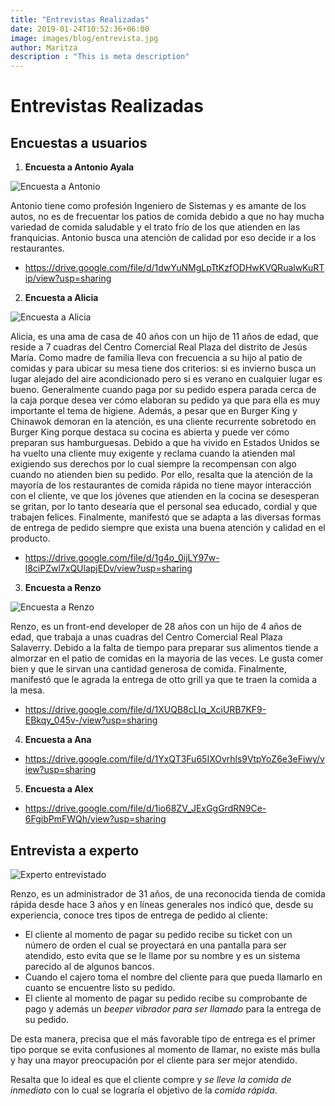 ```yaml
---
title: "Entrevistas Realizadas"
date: 2019-01-24T10:52:36+06:00
image: images/blog/entrevista.jpg
author: Maritza
description : "This is meta description"
---
```


# Entrevistas Realizadas

Encuestas a usuarios
-----

1. **Encuesta a Antonio Ayala**

![Encuesta a Antonio](/research-insight/images/blog/antonio.jpg)

Antonio tiene como profesión Ingeniero de Sistemas y es amante de los autos, no es de frecuentar los patios de comida debido a que no hay mucha variedad de comida saludable y el trato frío de los que atienden en las franquicias. Antonio busca una atención de calidad por eso decide ir a los restaurantes.

* https://drive.google.com/file/d/1dwYuNMgLpTtKzfODHwKVQRualwKuRTip/view?usp=sharing


2. **Encuesta a Alicia**

![Encuesta a Alicia](/research-insight/images/blog/alicia.jpg)

Alicia, es una ama de casa de 40 años con un hijo de 11 años de edad, que reside a 7 cuadras del Centro Comercial Real Plaza del distrito de Jesús María.
Como madre de familia lleva con frecuencia a su hijo al patio de comidas y para ubicar su mesa tiene dos criterios: si es invierno busca un lugar alejado del aire acondicionado pero si es verano en cualquier lugar es bueno.
Generalmente cuando paga por su pedido espera parada cerca de la caja porque desea ver cómo elaboran su pedido ya que para ella es muy importante el tema de higiene. Además, a pesar que en Burger King y Chinawok demoran en la atención, es una cliente recurrente sobretodo en Burger King porque destaca su cocina es abierta y puede ver cómo preparan sus hamburguesas.
Debido a que ha vivido en Estados Unidos se ha vuelto una cliente muy exigente y reclama cuando la atienden mal exigiendo sus derechos por lo cual siempre la recompensan con algo cuando no atienden bien su pedido. Por ello, resalta que la atención de la mayoría de los restaurantes de comida rápida no tiene mayor interacción con el cliente, ve que los jóvenes que atienden en la cocina se desesperan se gritan, por lo tanto desearía que el personal sea educado, cordial y que trabajen felices.
Finalmente, manifestó que se adapta a las diversas formas de entrega de pedido siempre que exista una buena atención y calidad en el producto.

* https://drive.google.com/file/d/1g4o_0ijLY97w-l8ciPZwl7xQUlapjEDv/view?usp=sharing


3. **Encuesta a Renzo**

![Encuesta a Renzo](/research-insight/images/blog/renzo.jpeg)

Renzo, es un front-end developer de 28 años con un hijo de 4 años de edad, que trabaja a unas cuadras del Centro Comercial Real Plaza Salaverry.
Debido a la falta de tiempo para preparar sus alimentos tiende a almorzar en el patio de comidas en la mayoria de las veces. Le gusta comer bien y que le sirvan una cantidad generosa de comida.
Finalmente, manifestó que le agrada la entrega de otto grill ya que te traen la comida a la mesa.

* https://drive.google.com/file/d/1XUQB8cLIq_XciURB7KF9-EBkqy_045v-/view?usp=sharing


4. **Encuesta a Ana**

* https://drive.google.com/file/d/1YxQT3Fu65IXOvrhls9VtpYoZ6e3eFiwy/view?usp=sharing


5. **Encuesta a Alex**

* https://drive.google.com/file/d/1io68ZV_JExGgGrdRN9Ce-6FgibPmFWQh/view?usp=sharing


Entrevista a experto
-----
![Experto entrevistado](/research-insight/images/blog/expert.png)

Renzo, es un administrador de 31 años, de una reconocida tienda de comida rápida desde hace 3 años y en líneas generales nos indicó que, desde su experiencia, conoce tres tipos de entrega de pedido al cliente:

- El cliente al momento de pagar su pedido recibe su ticket con un número de orden el cual se proyectará en una pantalla para ser atendido, esto evita que se le llame por su nombre y es un sistema parecido al de algunos bancos.
- Cuando el cajero toma el nombre del cliente para que pueda llamarlo en cuanto se encuentre listo su pedido.
- El cliente al momento de pagar su pedido recibe su comprobante de pago y además un *beeper vibrador para ser llamado* para la entrega de su pedido.


De esta manera, precisa que el más favorable tipo de entrega es el primer tipo porque se evita confusiones al momento de llamar, no existe más bulla y hay una mayor preocupación por el cliente para ser mejor atendido.

Resalta que lo ideal es que el cliente compre y *se lleve la comida de inmediato* con lo cual se lograría el objetivo de la *comida rápida*. 
